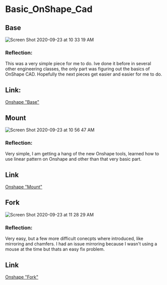 # Basic_OnShape_Cad
## Base
![Screen Shot 2020-09-23 at 10 33 19 AM](https://user-images.githubusercontent.com/54447117/94028566-eefb1280-fd89-11ea-8633-77556e63be5b.png)
### Reflection: 
This was a very simple piece for me to do. Ive done it before in several other engineering classes, the only part was figuring out the basics of OnShape CAD. Hopefully the next pieces get easier and easier for me to do. 
## Link: 
[Onshape "Base"](https://cvilleschools.onshape.com/documents/09d3efdee8318cc37a1f8ab5/w/d5decb265ca3a97ffa9a8744/e/318692543bd14456ad865737)


## Mount
![Screen Shot 2020-09-23 at 10 56 47 AM](https://user-images.githubusercontent.com/54447117/94030281-a3e1ff00-fd8b-11ea-99f6-fbdcbd56b67b.png)
### Reflection:
Very simple, I am getting a hang of the new Onshape tools, learned how to use linear pattern on Onshape and other than that very basic part.
## Link
[Onshape "Mount"](https://cvilleschools.onshape.com/documents/9889e2e7169161e7f7ceda81/w/bb9cdc6831fca4040694e3a5/e/3d87fab25794aab422a139cb)


## Fork
![Screen Shot 2020-09-23 at 11 28 29 AM](https://user-images.githubusercontent.com/54447117/94034386-f6251f00-fd8f-11ea-8036-e597eedb99b5.png)
### Reflection: 
Very easy, but a few more difficult conecpts where introduced, like mirroring and chamfers. I had an issue mirroring because I wasn't using a mouse at the time but thats an easy fix problem.
## Link
[Onshape "Fork"](https://cvilleschools.onshape.com/documents/2d82c2d2568941822bb77a99/w/87554984acac5bfb0a468095/e/3408b310d3334a8b6263b333)
